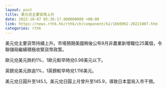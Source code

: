 ```yaml
---
layout: post
title: 美元兌主要貨幣上升
date: 2022-10-07 05:36:17.000000000 +08:00
link: https://news.rthk.hk/rthk/ch/component/k2/1669962-20221007.htm
categories: rthk
---
```


美元兌主要貨幣持續上升。市場預期美國稍後公布9月非農業新增職位25萬個，令聯儲局繼續積極收緊貨幣政策。

歐元兌美元跌約1%，1歐元較早時兌0.98美元以下。

英鎊兌美元跌逾1%，1英鎊較早時兌1.116美元。

美元兌日圓升至145.1。美元兌日圓上月曾升至145.9，導致日本當局入市干預。
